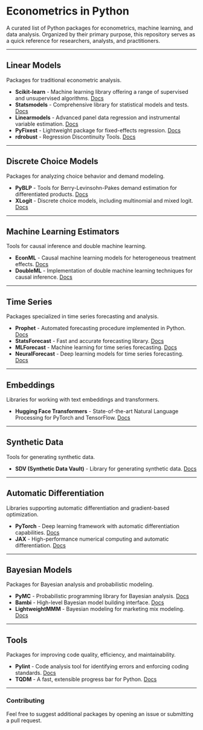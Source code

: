 # Econometrics in Python

A curated list of Python packages for econometrics, machine learning, and data analysis. Organized by their primary purpose, this repository serves as a quick reference for researchers, analysts, and practitioners.

---

## Linear Models

Packages for traditional econometric analysis.

- **Scikit-learn** - Machine learning library offering a range of supervised and unsupervised algorithms. [Docs](https://scikit-learn.org/)
- **Statsmodels** - Comprehensive library for statistical models and tests. [Docs](https://www.statsmodels.org/)
- **Linearmodels** - Advanced panel data regression and instrumental variable estimation. [Docs](https://github.com/bashtage/linearmodels)
- **PyFixest** - Lightweight package for fixed-effects regression. [Docs](https://github.com/deepcharles/pyfixest)
- **rdrobust** - Regression Discontinuity Tools. [Docs](https://github.com/deepcharles/pyfixest)

---

## Discrete Choice Models

Packages for analyzing choice behavior and demand modeling.

- **PyBLP** - Tools for Berry-Levinsohn-Pakes demand estimation for differentiated products. [Docs](https://pyblp.readthedocs.io/)
- **XLogit** - Discrete choice models, including multinomial and mixed logit. [Docs](https://github.com/xlogit/xlogit)

---

## Machine Learning Estimators

Tools for causal inference and double machine learning.

- **EconML** - Causal machine learning models for heterogeneous treatment effects. [Docs](https://econml.azurewebsites.net/)
- **DoubleML** - Implementation of double machine learning techniques for causal inference. [Docs](https://docs.doubleml.org/)

---

## Time Series

Packages specialized in time series forecasting and analysis.

- **Prophet** - Automated forecasting procedure implemented in Python. [Docs](https://facebook.github.io/prophet/)
- **StatsForecast** - Fast and accurate forecasting library. [Docs](https://github.com/Nixtla/statsforecast)
- **MLForecast** - Machine learning for time series forecasting. [Docs](https://github.com/Nixtla/mlforecast)
- **NeuralForecast** - Deep learning models for time series forecasting. [Docs](https://github.com/Nixtla/neuralforecast)

---

## Embeddings

Libraries for working with text embeddings and transformers.

- **Hugging Face Transformers** - State-of-the-art Natural Language Processing for PyTorch and TensorFlow. [Docs](https://huggingface.co/transformers/)

---

## Synthetic Data

Tools for generating synthetic data.

- **SDV (Synthetic Data Vault)** - Library for generating synthetic data. [Docs](https://sdv.dev/SDV/)

---

## Automatic Differentiation

Libraries supporting automatic differentiation and gradient-based optimization.

- **PyTorch** - Deep learning framework with automatic differentiation capabilities. [Docs](https://pytorch.org/)
- **JAX** - High-performance numerical computing and automatic differentiation. [Docs](https://jax.readthedocs.io/)

---

## Bayesian Models

Packages for Bayesian analysis and probabilistic modeling.

- **PyMC** - Probabilistic programming library for Bayesian analysis. [Docs](https://www.pymc.io/)
- **Bambi** - High-level Bayesian model building interface. [Docs](https://bambinos.github.io/bambi/)
- **LightweightMMM** - Bayesian modeling for marketing mix modeling. [Docs](https://github.com/google/lightweight_mmm)

---

## Tools

Packages for improving code quality, efficiency, and maintainability.

- **Pylint** - Code analysis tool for identifying errors and enforcing coding standards. [Docs](https://pylint.pycqa.org/)
- **TQDM** - A fast, extensible progress bar for Python. [Docs](https://github.com/tqdm/tqdm)

---

### Contributing

Feel free to suggest additional packages by opening an issue or submitting a pull request.
